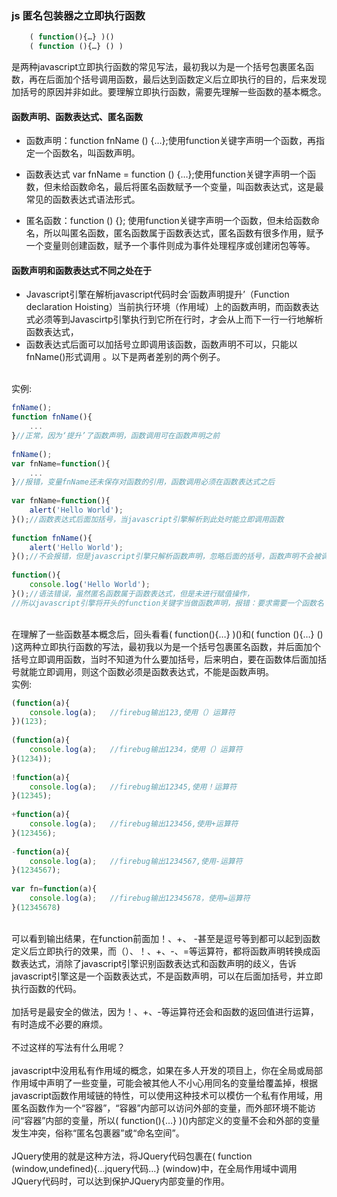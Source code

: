 ### js 匿名包装器之立即执行函数
```javascript
    ( function(){…} )()
    ( function (){…} () )
```
是两种javascript立即执行函数的常见写法，最初我以为是一个括号包裹匿名函数，再在后面加个括号调用函数，最后达到函数定义后立即执行的目的，后来发现加括号的原因并非如此。要理解立即执行函数，需要先理解一些函数的基本概念。


#### 函数声明、函数表达式、匿名函数

* 函数声明：function fnName () {…};使用function关键字声明一个函数，再指定一个函数名，叫函数声明。

* 函数表达式 var fnName = function () {…};使用function关键字声明一个函数，但未给函数命名，最后将匿名函数赋予一个变量，叫函数表达式，这是最常见的函数表达式语法形式。

* 匿名函数：function () {}; 使用function关键字声明一个函数，但未给函数命名，所以叫匿名函数，匿名函数属于函数表达式，匿名函数有很多作用，赋予一个变量则创建函数，赋予一个事件则成为事件处理程序或创建闭包等等。

#### 函数声明和函数表达式不同之处在于
* Javascript引擎在解析javascript代码时会‘函数声明提升’（Function declaration Hoisting）当前执行环境（作用域）上的函数声明，而函数表达式必须等到Javascirtp引擎执行到它所在行时，才会从上而下一行一行地解析函数表达式，
* 函数表达式后面可以加括号立即调用该函数，函数声明不可以，只能以fnName()形式调用 。以下是两者差别的两个例子。

<br>实例:

```javascript
fnName();
function fnName(){
    ...
}//正常，因为‘提升’了函数声明，函数调用可在函数声明之前
  
fnName();
var fnName=function(){
    ...
}//报错，变量fnName还未保存对函数的引用，函数调用必须在函数表达式之后
 
var fnName=function(){
    alert('Hello World');
}();//函数表达式后面加括号，当javascript引擎解析到此处时能立即调用函数
 
function fnName(){
    alert('Hello World');
}();//不会报错，但是javascript引擎只解析函数声明，忽略后面的括号，函数声明不会被调用
 
function(){
    console.log('Hello World');    
}();//语法错误，虽然匿名函数属于函数表达式，但是未进行赋值操作，
//所以javascript引擎将开头的function关键字当做函数声明，报错：要求需要一个函数名

```
<br>在理解了一些函数基本概念后，回头看看( function(){…} )()和( function (){…} () )这两种立即执行函数的写法，最初我以为是一个括号包裹匿名函数，并后面加个括号立即调用函数，当时不知道为什么要加括号，后来明白，要在函数体后面加括号就能立即调用，则这个函数必须是函数表达式，不能是函数声明。
<br>实例:

```javascript
(function(a){
    console.log(a);   //firebug输出123,使用（）运算符
})(123);
  
(function(a){
    console.log(a);   //firebug输出1234，使用（）运算符
}(1234));
  
!function(a){
    console.log(a);   //firebug输出12345,使用！运算符
}(12345);
  
+function(a){
    console.log(a);   //firebug输出123456,使用+运算符
}(123456);
  
-function(a){
    console.log(a);   //firebug输出1234567,使用-运算符
}(1234567);
  
var fn=function(a){
    console.log(a);   //firebug输出12345678，使用=运算符
}(12345678)
```
<br>
可以看到输出结果，在function前面加！、+、 -甚至是逗号等到都可以起到函数定义后立即执行的效果，而（）、！、+、-、=等运算符，都将函数声明转换成函数表达式，消除了javascript引擎识别函数表达式和函数声明的歧义，告诉javascript引擎这是一个函数表达式，不是函数声明，可以在后面加括号，并立即执行函数的代码。
<br>
<br>加括号是最安全的做法，因为！、+、-等运算符还会和函数的返回值进行运算，有时造成不必要的麻烦。
<br>
<br>
不过这样的写法有什么用呢？
<br>
<br>
javascript中没用私有作用域的概念，如果在多人开发的项目上，你在全局或局部作用域中声明了一些变量，可能会被其他人不小心用同名的变量给覆盖掉，根据javascript函数作用域链的特性，可以使用这种技术可以模仿一个私有作用域，用匿名函数作为一个“容器”，“容器”内部可以访问外部的变量，而外部环境不能访问“容器”内部的变量，所以( function(){…} )()内部定义的变量不会和外部的变量发生冲突，俗称“匿名包裹器”或“命名空间”。
<br>
<br>
JQuery使用的就是这种方法，将JQuery代码包裹在( function (window,undefined){…jquery代码…} (window)中，在全局作用域中调用JQuery代码时，可以达到保护JQuery内部变量的作用。

